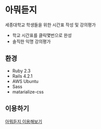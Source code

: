 # 아뭐듣지

세종대학교 학생들을 위한 시간표 작성 및 강의평가
- 학교 시간표를 클릭몇번으로 완성
- 솔직한 익명 강의평가

## 환경

- Ruby 2.3
- Rails 4.2.1
- AWS Ubuntu
- Sass
- matarialize-css

## 이용하기

[아뭐듣지 이용해보기](xn--oy1bw5jn8ijte.com)
